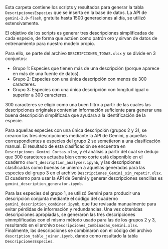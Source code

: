 Esta carpeta contiene los scripts y resultados para generar la tabla ``DescripcionesEspecies`` que se inserta en la base de datos. La API de ``gemini-2.0-flash``, gratuita hasta 1500 generaciones al día, se utilizó extensivamente.

El objetivo de los scripts es generar tres descripciones simplificadas de cada especie, de forma que actúen como patrón oro y sirvan de datos de entrenamiento para nuestro modelo propio.

Para ello, se parte del archivo ``DESCRIPCIONES_TODAS.xlsx`` y se divide en 3 conjuntos:

- Grupo 1: Especies que tienen más de una descripción (porque aparece en más de una fuente de datos).
- Grupo 2: Especies con una única descripción con menos de 300 caracteres.
- Grupo 3: Especies con una única descripción con longitud igual o superior a 300 caracteres.

300 caracteres se eligió como una buen filtro a partir de las cuales las descripciones originales contenían información suficiente para generar una buena descripción simplificada que ayudara a la identificación de la especie.

Para aquellas especies con una única descripción (grupos 2 y 3), se crearon las tres descripciones mediante la API de Gemini, y aquellas correspondientes a especies del grupo 2 se sometieron a una clasificación manual. El resultado de esta clasificación se encuentra en ``Descripciones_Gemini_Cortas.xlsx``, y el análisis a partir del cual se dedujo que 300 caracteres actuaba bien como corte está disponible en el cuaderno ``short_description_analyser.ipynb``, y las descripciones clasificadas como buenas se unieron a aquellas generadas para las especies del grupo 3 en el archivo ``Descripciones_Gemini_sin_repetir.xlsx``. El cuaderno para usar la API de Gemini y generar descripciones sencillas es ``gemini_description_generator.ipynb``.

Para las especies del grupo 1, se utilizó Gemini para producir una descripción conjunta mediante el código del cuaderno ``gemini_description_combiner.ipynb``, que fue revisada manualmente para evitar pérdidas de información y redundancias. Una vez obtenidas descripciones apropiadas, se generaron las tres descripciones simmplificadas con el mismo método usado para las de los grupos 2 y 3, resultando en el archivo ``Descripciones_Combinadas_Gemini.xlsx``. Finalmente, las descripciones se combinaron con el código del archivo ``description_table_joiner.ipynb``, dando como resultado la tabla ``DescripcionesEspecies``.